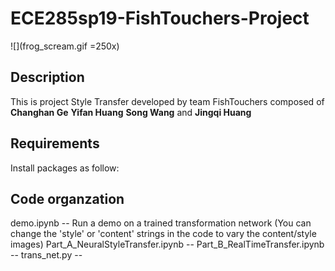 # ECE285sp19-FishTouchers-Project

![](frog_scream.gif =250x)

## Description
This is project Style Transfer developed by team FishTouchers composed of <strong>Changhan Ge</strong> <strong>Yifan Huang</strong> <strong>Song Wang</strong> and <strong>Jingqi Huang</strong>

## Requirements
Install packages as follow:

## Code organzation
demo.ipynb                        --  Run a demo on a trained transformation network (You can change the 'style' or 'content' strings in the code to vary the content/style images)
Part_A_NeuralStyleTransfer.ipynb  --
Part_B_RealTimeTransfer.ipynb     --
trans_net.py                      --
